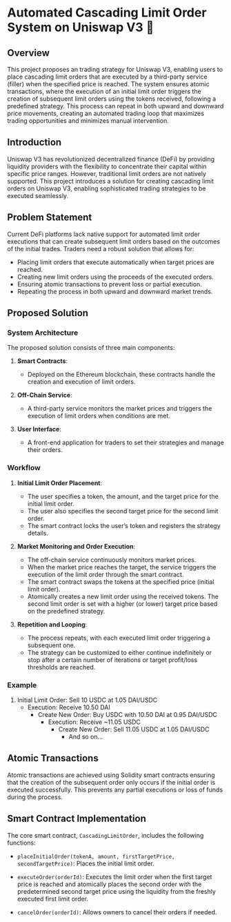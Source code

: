 # Automated Cascading Limit Order System on Uniswap V3 🦄

## Overview

This project proposes an trading strategy for Uniswap V3, enabling users to place cascading limit orders that are executed by a third-party service (filler) when the specified price is reached. The system ensures atomic transactions, where the execution of an initial limit order triggers the creation of subsequent limit orders using the tokens received, following a predefined strategy. This process can repeat in both upward and downward price movements, creating an automated trading loop that maximizes trading opportunities and minimizes manual intervention.

## Introduction

Uniswap V3 has revolutionized decentralized finance (DeFi) by providing liquidity providers with the flexibility to concentrate their capital within specific price ranges. However, traditional limit orders are not natively supported. This project introduces a solution for creating cascading limit orders on Uniswap V3, enabling sophisticated trading strategies to be executed seamlessly.

## Problem Statement

Current DeFi platforms lack native support for automated limit order executions that can create subsequent limit orders based on the outcomes of the initial trades. Traders need a robust solution that allows for:

- Placing limit orders that execute automatically when target prices are reached.
- Creating new limit orders using the proceeds of the executed orders.
- Ensuring atomic transactions to prevent loss or partial execution.
- Repeating the process in both upward and downward market trends.

## Proposed Solution

### System Architecture

The proposed solution consists of three main components:

1. **Smart Contracts**:
   - Deployed on the Ethereum blockchain, these contracts handle the creation and execution of limit orders.

2. **Off-Chain Service**:
   - A third-party service monitors the market prices and triggers the execution of limit orders when conditions are met.

3. **User Interface**:
   - A front-end application for traders to set their strategies and manage their orders.

### Workflow

1. **Initial Limit Order Placement**:
   - The user specifies a token, the amount, and the target price for the initial limit order.
   - The user also specifies the second target price for the second limit order.
   - The smart contract locks the user’s token and registers the strategy details.

2. **Market Monitoring and Order Execution**:
   - The off-chain service continuously monitors market prices.
   - When the market price reaches the target, the service triggers the execution of the limit order through the smart contract.
   - The smart contract swaps the tokens at the specified price (initial limit order).
   - Atomically creates a new limit order using the received tokens. The second limit order is set with a higher (or lower) target price based on the predefined strategy.

3. **Repetition and Looping**:
   - The process repeats, with each executed limit order triggering a subsequent one.
   - The strategy can be customized to either continue indefinitely or stop after a certain number of iterations or target profit/loss thresholds are reached.

### Example

1. Initial Limit Order: Sell 10 USDC at 1.05 DAI/USDC
    - Execution: Receive 10.50 DAI
        - Create New Order: Buy USDC with 10.50 DAI at 0.95 DAI/USDC
            - Execution: Receive ~11.05 USDC
                - Create New Order: Sell 11.05 USDC at 1.05 DAI/USDC
                    - And so on...

## Atomic Transactions

Atomic transactions are achieved using Solidity smart contracts ensuring that the creation of the subsequent order only occurs if the initial order is executed successfully. This prevents any partial executions or loss of funds during the process.

## Smart Contract Implementation

The core smart contract, `CascadingLimitOrder`, includes the following functions:

- `placeInitialOrder(tokenA, amount, firstTargetPrice, secondTargetPrice)`: 
  Places the initial limit order.

- `executeOrder(orderId)`: 
  Executes the limit order when the first target price is reached and atomically places the second order with the predetermined second target price using the liquidity from the freshly executed first limit order.

- `cancelOrder(orderId)`: 
  Allows owners to cancel their orders if needed.